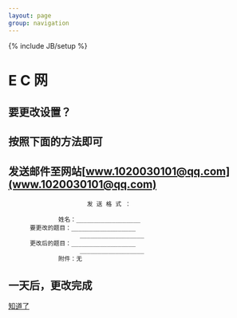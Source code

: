 ```yaml
---
layout: page
group: navigation
---
```

{% include JB/setup %}

   E C 网
==========
要更改设置？
-----------
按照下面的方法即可  
----------------

   发送邮件至网站[www.1020030101@qq.com](www.1020030101@qq.com)
-----------------------------------------------------------------
                          发 送 格 式 ：
                  
                  姓名：__________________
          要更改的题目：__________________
                        __________________
          更改后的题目：__________________
                        __________________
                  附件：无

一天后，更改完成
-------------------

[知道了](eg13.md)

